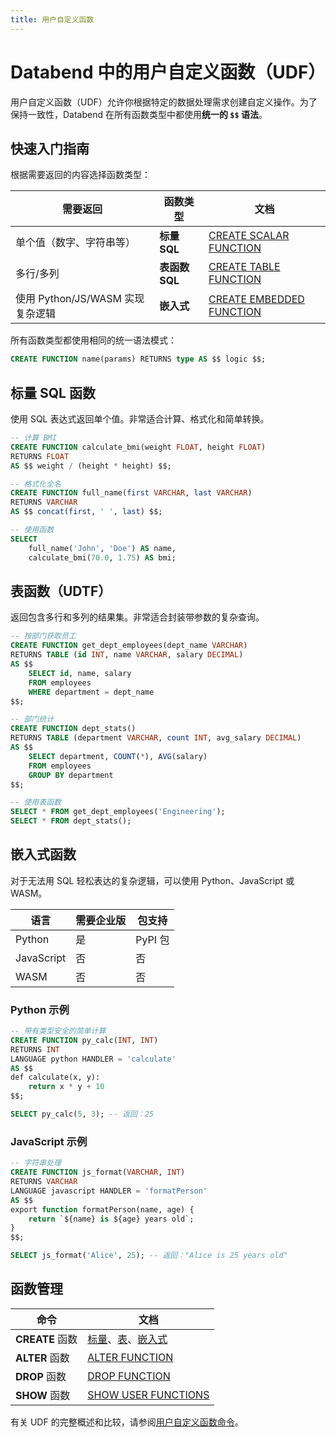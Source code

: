 ```yaml
---
title: 用户自定义函数
---
```


# Databend 中的用户自定义函数（UDF）

用户自定义函数（UDF）允许你根据特定的数据处理需求创建自定义操作。为了保持一致性，Databend 在所有函数类型中都使用**统一的 `$$` 语法**。

## 快速入门指南

根据需要返回的内容选择函数类型：

| **需要返回** | **函数类型** | **文档** |
|-------------------|-------------------|-------------------|
| 单个值（数字、字符串等） | **标量 SQL** | [CREATE SCALAR FUNCTION](/sql/sql-commands/ddl/udf/ddl-create-function) |
| 多行/多列 | **表函数 SQL** | [CREATE TABLE FUNCTION](/sql/sql-commands/ddl/udf/ddl-create-table-function) |
| 使用 Python/JS/WASM 实现复杂逻辑 | **嵌入式** | [CREATE EMBEDDED FUNCTION](/sql/sql-commands/ddl/udf/ddl-create-function-embedded) |

所有函数类型都使用相同的统一语法模式：
```sql
CREATE FUNCTION name(params) RETURNS type AS $$ logic $$;
```

## 标量 SQL 函数

使用 SQL 表达式返回单个值。非常适合计算、格式化和简单转换。

```sql
-- 计算 BMI
CREATE FUNCTION calculate_bmi(weight FLOAT, height FLOAT)
RETURNS FLOAT
AS $$ weight / (height * height) $$;

-- 格式化全名
CREATE FUNCTION full_name(first VARCHAR, last VARCHAR)
RETURNS VARCHAR
AS $$ concat(first, ' ', last) $$;

-- 使用函数
SELECT 
    full_name('John', 'Doe') AS name,
    calculate_bmi(70.0, 1.75) AS bmi;
```


## 表函数（UDTF）

返回包含多行和多列的结果集。非常适合封装带参数的复杂查询。

```sql
-- 按部门获取员工
CREATE FUNCTION get_dept_employees(dept_name VARCHAR)
RETURNS TABLE (id INT, name VARCHAR, salary DECIMAL)
AS $$
    SELECT id, name, salary 
    FROM employees 
    WHERE department = dept_name
$$;

-- 部门统计  
CREATE FUNCTION dept_stats()
RETURNS TABLE (department VARCHAR, count INT, avg_salary DECIMAL)
AS $$
    SELECT department, COUNT(*), AVG(salary)
    FROM employees 
    GROUP BY department
$$;

-- 使用表函数
SELECT * FROM get_dept_employees('Engineering');
SELECT * FROM dept_stats();
```

## 嵌入式函数

对于无法用 SQL 轻松表达的复杂逻辑，可以使用 Python、JavaScript 或 WASM。

| 语言 | 需要企业版 | 包支持 |
|----------|-------------------|-----------------|
| Python | 是 | PyPI 包 |
| JavaScript | 否 | 否 |
| WASM | 否 | 否 |

### Python 示例
```sql
-- 带有类型安全的简单计算
CREATE FUNCTION py_calc(INT, INT)
RETURNS INT
LANGUAGE python HANDLER = 'calculate'
AS $$
def calculate(x, y):
    return x * y + 10
$$;

SELECT py_calc(5, 3); -- 返回：25
```

### JavaScript 示例  
```sql
-- 字符串处理
CREATE FUNCTION js_format(VARCHAR, INT)
RETURNS VARCHAR
LANGUAGE javascript HANDLER = 'formatPerson'
AS $$
export function formatPerson(name, age) {
    return `${name} is ${age} years old`;
}
$$;

SELECT js_format('Alice', 25); -- 返回："Alice is 25 years old"
```

## 函数管理

| 命令 | 文档 |
|---------|--------------|
| **CREATE** 函数 | [标量](/sql/sql-commands/ddl/udf/ddl-create-function)、[表](/sql/sql-commands/ddl/udf/ddl-create-table-function)、[嵌入式](/sql/sql-commands/ddl/udf/ddl-create-function-embedded) |
| **ALTER** 函数 | [ALTER FUNCTION](/sql/sql-commands/ddl/udf/ddl-alter-function) |
| **DROP** 函数 | [DROP FUNCTION](/sql/sql-commands/ddl/udf/ddl-drop-function) |
| **SHOW** 函数 | [SHOW USER FUNCTIONS](/sql/sql-commands/ddl/udf/ddl-show-user-functions) |

有关 UDF 的完整概述和比较，请参阅[用户自定义函数命令](/sql/sql-commands/ddl/udf/)。